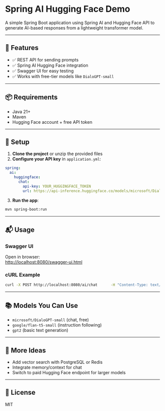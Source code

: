 # Spring AI Hugging Face Demo

A simple Spring Boot application using Spring AI and Hugging Face API to generate AI-based responses from a lightweight transformer model.

---

## 🚀 Features

- ✅ REST API for sending prompts
- ✅ Spring AI Hugging Face integration
- ✅ Swagger UI for easy testing
- ✅ Works with free-tier models like `DialoGPT-small`

---

## 📦 Requirements

- Java 21+
- Maven
- Hugging Face account + free API token

---

## 🔧 Setup

1. **Clone the project** or unzip the provided files
2. **Configure your API key** in `application.yml`:

```yaml
spring:
  ai:
    huggingface:
      chat:
        api-key: YOUR_HUGGINGFACE_TOKEN
        url: https://api-inference.huggingface.co/models/microsoft/DialoGPT-small
```

3. **Run the app**:

```bash
mvn spring-boot:run
```

---

## 📬 Usage

### Swagger UI

Open in browser:  
[http://localhost:8080/swagger-ui.html](http://localhost:8080/swagger-ui.html)

### cURL Example

```bash
curl -X POST http://localhost:8080/ai/chat      -H "Content-Type: text/plain"      -d "What's the weather like in space?"
```

---

## 📚 Models You Can Use

- `microsoft/DialoGPT-small` (chat, free)
- `google/flan-t5-small` (instruction following)
- `gpt2` (basic text generation)

---

## 🧠 More Ideas

- Add vector search with PostgreSQL or Redis
- Integrate memory/context for chat
- Switch to paid Hugging Face endpoint for larger models

---

## 📝 License

MIT

